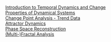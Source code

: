 [Introduction to Temporal Dynamics and Change](https://n-n-w-meulmeester.medium.com/a-brief-introduction-to-temporal-dynamics-and-change-b99046fd3740)<br/>
[Properties of Dynamical Systems](https://n-n-w-meulmeester.medium.com/properties-of-dynamical-systems-28da0de3514b)<br/>
[Change Point Analysis - Trend Data](https://n-n-w-meulmeester.medium.com/trend-data-and-e-divisive-algorithm-91cbf2aa9542)<br/>
[Attractor Dynamics](https://n-n-w-meulmeester.medium.com/attractor-dynamics-d1a06a2178e7)<br/>
[Phase Space Reconstruction](https://n-n-w-meulmeester.medium.com/introduction-6744cd3b4589)<br/>
[(Multi-)Fractal Analysis](https://n-n-w-meulmeester.medium.com/multi-fractal-analysis-38c1c53c9689)
